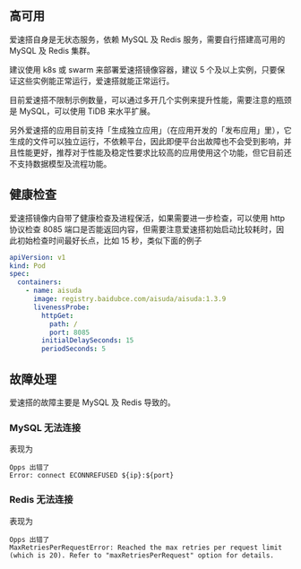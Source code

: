 ## 高可用

爱速搭自身是无状态服务，依赖 MySQL 及 Redis 服务，需要自行搭建高可用的 MySQL 及 Redis 集群。

建议使用 k8s 或 swarm 来部署爱速搭镜像容器，建议 5 个及以上实例，只要保证这些实例能正常运行，爱速搭就能正常运行。

目前爱速搭不限制示例数量，可以通过多开几个实例来提升性能，需要注意的瓶颈是 MySQL，可以使用 TiDB 来水平扩展。

另外爱速搭的应用目前支持「生成独立应用」（在应用开发的「发布应用」里），它生成的文件可以独立运行，不依赖平台，因此即便平台出故障也不会受到影响，并且性能更好，推荐对于性能及稳定性要求比较高的应用使用这个功能，但它目前还不支持数据模型及流程功能。

## 健康检查

爱速搭镜像内自带了健康检查及进程保活，如果需要进一步检查，可以使用 http 协议检查 8085 端口是否能返回内容，但需要注意爱速搭初始启动比较耗时，因此初始检查时间最好长点，比如 15 秒，类似下面的例子

```yaml
apiVersion: v1
kind: Pod
spec:
  containers:
    - name: aisuda
      image: registry.baidubce.com/aisuda/aisuda:1.3.9
      livenessProbe:
        httpGet:
          path: /
          port: 8085
        initialDelaySeconds: 15
        periodSeconds: 5
```

## 故障处理

爱速搭的故障主要是 MySQL 及 Redis 导致的。

### MySQL 无法连接

表现为

```
Opps 出错了
Error: connect ECONNREFUSED ${ip}:${port}
```

### Redis 无法连接

表现为

```
Opps 出错了
MaxRetriesPerRequestError: Reached the max retries per request limit (which is 20). Refer to "maxRetriesPerRequest" option for details.
```
